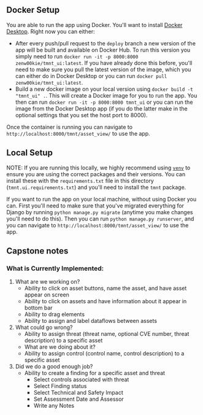## Docker Setup

You are able to run the app using Docker. You'll want to install [Docker Desktop](https://docs.docker.com/desktop/). Right now you can either:
- After every push/pull request to the `deploy` branch a new version of the app will be built and available on Docker Hub. To run this version you simply need to run `docker run -it -p 8000:8000 zenw00kie/tmnt_ui:latest`. If you have already done this before, you'll need to make sure you pull the latest version of the image, which you can either do in Docker Desktop or you can run `docker pull zenw00kie/tmnt_ui:latest`.
- Build a new docker image on your local version using `docker build -t "tmnt_ui" .`. This will create a Docker image for you to run the app. You then can run `docker run -it -p 8000:8000 tmnt_ui` or you can run the image from the Docker Desktop app (if you do the latter make in the optional settings that you set the host port to 8000).

Once the container is running you can navigate to `http://localhost:8000/tmnt/asset_view/` to use the app.

## Local Setup
NOTE: If you are running this locally, we highly recommend using [`venv`](https://docs.python.org/3/library/venv.html) to ensure you are using the correct packages and their versions. You can install these with the `requirements.txt` file in this directory (`tmnt.ui.requirements.txt`) and you'll need to install the `tmnt` package.

If you want to run the app on your local machine, without using Docker you can. First you'll need to make sure that you've migrated everything for Django by running `python manage.py migrate` (anytime you make changes you'll need to do this). Then you can run `python manage.py runserver`, and you can navigate to `http://localhost:8000/tmnt/asset_view/` to use the app.

## Capstone notes

### What is Currently Implemented:
1. What are we working on?
    * Ability to click on asset buttons, name the asset, and have asset appear
    on screen
    * Ability to click on assets and have information about it appear in bottom
    bar
    * Ability to drag elements
    * Ability to assign and label dataflows between assets
2. What could go wrong?
    * Ability to assign threat (threat name, optional CVE number, threat
    description) to a specific asset
    * What are we doing about it?
    * Ability to assign control (control name, control description) to a
    specific asset
3. Did we do a good enough job?
    * Ability to create a finding for a specific asset and threat
        * Select controls associated with threat
        * Select Finding status
        * Select Technical and Safety Impact
        * Set Assessment Date and Assessor
        * Write any Notes
